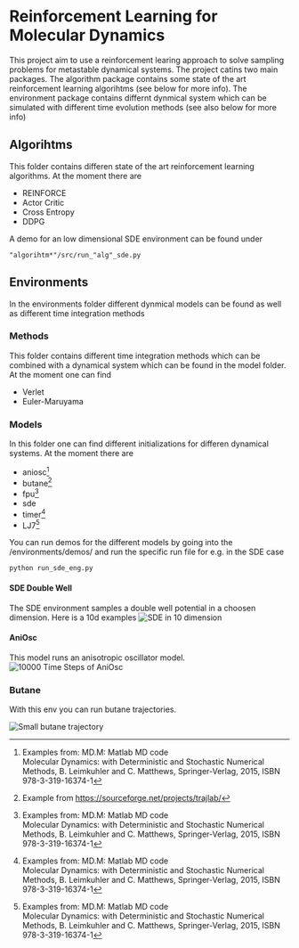 # Reinforcement Learning for Molecular Dynamics
This project aim to use a reinforcement learing approach to solve sampling problems for metastable dynamical systems. The project catins two main packages. The algorithm package contains some state of the art reinforcement learning algorihtms (see below for more info). The environment package contains differnt dynmical system which can be simulated with different time evolution methods (see also below for more info)

## Algorihtms

This folder contains differen state of the art reinforcement learning algorithms. At the moment there are
	
- REINFORCE
- Actor Critic
- Cross Entropy
- DDPG

A demo for an low dimensional SDE environment can be found under 
```
"algorihtm*"/src/run_"alg"_sde.py
```

## Environments
In the environments folder different dynmical models can be found as well as different time integration methods

### Methods
This folder contains different time integration methods which can be combined with a dynamical system which can be found in the model folder.
At the moment one can find

- Verlet
- Euler-Maruyama

### Models
In this folder one can find different initializations for differen dynamical systems. At the moment there are

- aniosc[^1]
- butane[^2]
- fpu[^1]
- sde
- timer[^1]
- LJ7[^1]

You can run demos for the different models by going into the /environments/demos/ and run the specific run file for e.g. in the SDE case
```
python run_sde_eng.py
```

#### SDE Double Well
The SDE environment samples a double well potential in a choosen dimension. Here is a 10d examples
![SDE in 10 dimension](/environments/demos/pics/sde10.png) 


#### AniOsc
This model runs an anisotropic oscillator model. 
![10000 Time Steps of AniOsc](/environments/demos/pics/aniosc_demo_10000.png) 

### Butane
With this env you can run butane trajectories.

![Small butane trajectory](/environments/demos/pics/butane.gif ) 

[^1]: Examples from: 
	MD.M: Matlab MD code  
 	Molecular Dynamics: with Deterministic and Stochastic Numerical Methods,
 	B. Leimkuhler and C. Matthews,
 	Springer-Verlag, 2015, ISBN 978-3-319-16374-1
[^2]: Example from 
	https://sourceforge.net/projects/trajlab/
